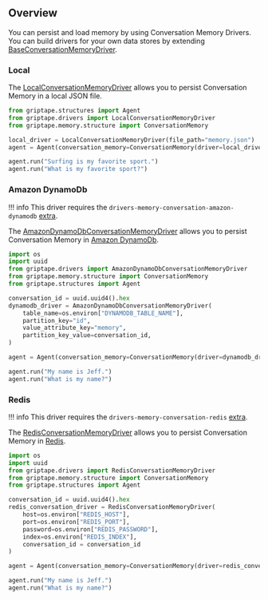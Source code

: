 ## Overview

You can persist and load memory by using Conversation Memory Drivers. You can build drivers for your own data stores by extending [BaseConversationMemoryDriver](../../reference/griptape/drivers/memory/conversation/base_conversation_memory_driver.md).

### Local

The [LocalConversationMemoryDriver](../../reference/griptape/drivers/memory/conversation/local_conversation_memory_driver.md) allows you to persist Conversation Memory in a local JSON file.

```python
from griptape.structures import Agent
from griptape.drivers import LocalConversationMemoryDriver
from griptape.memory.structure import ConversationMemory

local_driver = LocalConversationMemoryDriver(file_path="memory.json")
agent = Agent(conversation_memory=ConversationMemory(driver=local_driver))

agent.run("Surfing is my favorite sport.")
agent.run("What is my favorite sport?")
```

### Amazon DynamoDb

!!! info
    This driver requires the `drivers-memory-conversation-amazon-dynamodb` [extra](../index.md#extras).

The [AmazonDynamoDbConversationMemoryDriver](../../reference/griptape/drivers/memory/conversation/amazon_dynamodb_conversation_memory_driver.md) allows you to persist Conversation Memory in [Amazon DynamoDb](https://aws.amazon.com/dynamodb/).

```python
import os
import uuid
from griptape.drivers import AmazonDynamoDbConversationMemoryDriver
from griptape.memory.structure import ConversationMemory
from griptape.structures import Agent

conversation_id = uuid.uuid4().hex
dynamodb_driver = AmazonDynamoDbConversationMemoryDriver(
    table_name=os.environ["DYNAMODB_TABLE_NAME"],
    partition_key="id",
    value_attribute_key="memory",
    partition_key_value=conversation_id,
)

agent = Agent(conversation_memory=ConversationMemory(driver=dynamodb_driver))

agent.run("My name is Jeff.")
agent.run("What is my name?")
```


### Redis

!!! info
    This driver requires the `drivers-memory-conversation-redis` [extra](../index.md#extras).

The [RedisConversationMemoryDriver](../../reference/griptape/drivers/memory/conversation/redis_conversation_memory_driver.md) allows you to persist Conversation Memory in [Redis](https://redis.io/).

```python
import os
import uuid
from griptape.drivers import RedisConversationMemoryDriver
from griptape.memory.structure import ConversationMemory
from griptape.structures import Agent

conversation_id = uuid.uuid4().hex
redis_conversation_driver = RedisConversationMemoryDriver(
    host=os.environ["REDIS_HOST"],
    port=os.environ["REDIS_PORT"],
    password=os.environ["REDIS_PASSWORD"],
    index=os.environ["REDIS_INDEX"],
    conversation_id = conversation_id
)

agent = Agent(conversation_memory=ConversationMemory(driver=redis_conversation_driver))

agent.run("My name is Jeff.")
agent.run("What is my name?")
```
